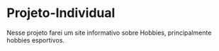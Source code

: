 # Projeto-Individual
Nesse projeto farei um site informativo sobre Hobbies, principalmente hobbies esportivos.